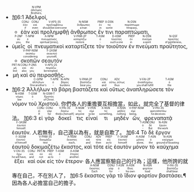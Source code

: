 - <rt>加6:1</rt> <RUBY><ruby><ruby>Ἀδελφοί‚<rt>Brothers‚</rt></ruby><rt>ἀδελφός</rt></ruby><rt>N-VPM</rt></RUBY> 
	- <RUBY><ruby><ruby>ἐὰν<rt>if</rt></ruby><rt>ἐάν</rt></ruby><rt>CONJ</rt></RUBY> <RUBY><ruby><ruby>καὶ<rt>even</rt></ruby><rt>καί</rt></ruby><rt>CONJ</rt></RUBY> <RUBY><ruby><ruby>προλημφθῇ<rt>should be overcome</rt></ruby><rt>προλαμβάνω</rt></ruby><rt>V-APS-3S</rt></RUBY> <RUBY><ruby><ruby>ἄνθρωπος<rt>a man</rt></ruby><rt>ἄνθρωπος</rt></ruby><rt>N-NSM</rt></RUBY> <RUBY><ruby><ruby>ἔν<rt>in</rt></ruby><rt>ἐν</rt></ruby><rt>PREP</rt></RUBY> <RUBY><ruby><ruby>τινι<rt>some</rt></ruby><rt>τις</rt></ruby><rt>X-DSN</rt></RUBY> <RUBY><ruby><ruby>παραπτώματι‚<rt>trespass‚</rt></ruby><rt>παράπτωμα</rt></ruby><rt>N-DSN</rt></RUBY> 
- <RUBY><ruby><ruby>ὑμεῖς<rt>you‚</rt></ruby><rt>σύ</rt></ruby><rt>P-2NP</rt></RUBY> <RUBY><ruby><ruby>οἱ<rt>the</rt></ruby><rt>ὁ</rt></ruby><rt>T-NPM</rt></RUBY> <RUBY><ruby><ruby>πνευματικοὶ<rt>spiritual [ones]‚</rt></ruby><rt>πνευματικός</rt></ruby><rt>A-NPM</rt></RUBY> <RUBY><ruby><ruby>καταρτίζετε<rt>restore</rt></ruby><rt>καταρτίζω</rt></ruby><rt>V-PAM-2P</rt></RUBY> <RUBY><ruby><ruby>τὸν<rt>‑</rt></ruby><rt>ὁ</rt></ruby><rt>T-ASM</rt></RUBY> <RUBY><ruby><ruby>τοιοῦτον<rt>such a one</rt></ruby><rt>τοιοῦτος</rt></ruby><rt>D-ASM</rt></RUBY> <RUBY><ruby><ruby>ἐν<rt>in</rt></ruby><rt>ἐν</rt></ruby><rt>PREP</rt></RUBY> <RUBY><ruby><ruby>πνεύματι<rt>a spirit</rt></ruby><rt>πνεῦμα</rt></ruby><rt>N-DSN</rt></RUBY> <RUBY><ruby><ruby>πραΰτητος‚<rt>of gentleness‚</rt></ruby><rt>πραΰτης</rt></ruby><rt>N-GSF</rt></RUBY> 
	- <RUBY><ruby><ruby>σκοπῶν<rt>considering</rt></ruby><rt>σκοπέω</rt></ruby><rt>V-PAP-NSM</rt></RUBY> <RUBY><ruby><ruby>σεαυτόν<rt>yourself‚</rt></ruby><rt>σεαυτοῦ</rt></ruby><rt>F-2ASM</rt></RUBY> 
- <RUBY><ruby><ruby>μὴ<rt>lest</rt></ruby><rt>μή</rt></ruby><rt>PRT-N</rt></RUBY> <RUBY><ruby><ruby>καὶ<rt>also</rt></ruby><rt>καί</rt></ruby><rt>CONJ</rt></RUBY> <RUBY><ruby><ruby>σὺ<rt>you</rt></ruby><rt>σύ</rt></ruby><rt>P-2NS</rt></RUBY> <RUBY><ruby><ruby>πειρασθῇς.<rt>be tempted.</rt></ruby><rt>πειράζω</rt></ruby><rt>V-APS-2S</rt></RUBY> 
- <rt>加6:2</rt> <RUBY><ruby><ruby>Ἀλλήλων<rt>One another’s</rt></ruby><rt>ἀλλήλων</rt></ruby><rt>C-GPM</rt></RUBY> <RUBY><ruby><ruby>τὰ<rt>‑</rt></ruby><rt>ὁ</rt></ruby><rt>T-APN</rt></RUBY> <RUBY><ruby><ruby>βάρη<rt>burdens</rt></ruby><rt>βάρος</rt></ruby><rt>N-APN</rt></RUBY> <RUBY><ruby><ruby>βαστάζετε<rt>bear you‚</rt></ruby><rt>βαστάζω</rt></ruby><rt>V-PAM-2P</rt></RUBY> <RUBY><ruby><ruby>καὶ<rt>and</rt></ruby><rt>καί</rt></ruby><rt>CONJ</rt></RUBY> <RUBY><ruby><ruby>οὕτως<rt>thus</rt></ruby><rt>οὕτω, οὕτως</rt></ruby><rt>ADV</rt></RUBY> <RUBY><ruby><ruby>ἀναπληρώσετε<rt>you shall fulfill</rt></ruby><rt>ἀναπληρόω</rt></ruby><rt>V-FAI-2P</rt></RUBY> <RUBY><ruby><ruby>τὸν<rt>the</rt></ruby><rt>ὁ</rt></ruby><rt>T-ASM</rt></RUBY> <RUBY><ruby><ruby>νόμον<rt>law</rt></ruby><rt>νόμος</rt></ruby><rt>N-ASM</rt></RUBY> <RUBY><ruby><ruby>τοῦ<rt>‑</rt></ruby><rt>ὁ</rt></ruby><rt>T-GSM</rt></RUBY> <RUBY><ruby><ruby>Χριστοῦ.<rt>of Christ.</rt></ruby><rt>Χριστός</rt></ruby><rt>N-GSM-T</rt></RUBY> <rt>你們各人的重擔要互相擔當，如此，就完全了基督的律法。</rt> <rt>加6:3</rt> <RUBY><ruby><ruby>εἰ<rt>If</rt></ruby><rt>εἰ</rt></ruby><rt>CONJ</rt></RUBY> <RUBY><ruby><ruby>γὰρ<rt>for</rt></ruby><rt>γάρ</rt></ruby><rt>CONJ</rt></RUBY> <RUBY><ruby><ruby>δοκεῖ<rt>thinks [himself]</rt></ruby><rt>δοκέω</rt></ruby><rt>V-PAI-3S</rt></RUBY> <RUBY><ruby><ruby>τις<rt>anyone</rt></ruby><rt>τις</rt></ruby><rt>X-NSM</rt></RUBY> <RUBY><ruby><ruby>εἶναί<rt>to be</rt></ruby><rt>εἰμί</rt></ruby><rt>V-PAN</rt></RUBY> <RUBY><ruby><ruby>τι<rt>something‚</rt></ruby><rt>τις</rt></ruby><rt>X-NSN</rt></RUBY> <RUBY><ruby><ruby>μηδὲν<rt>nothing</rt></ruby><rt>μηδείς</rt></ruby><rt>A-NSN</rt></RUBY> <RUBY><ruby><ruby>ὤν‚<rt>being‚</rt></ruby><rt>εἰμί</rt></ruby><rt>V-PAP-NSM</rt></RUBY> <RUBY><ruby><ruby>φρεναπατᾷ<rt>he deceives</rt></ruby><rt>φρεναπατάω</rt></ruby><rt>V-PAI-3S</rt></RUBY> <RUBY><ruby><ruby>ἑαυτόν.<rt>himself.</rt></ruby><rt>ἑαυτοῦ</rt></ruby><rt>F-3ASM</rt></RUBY> <rt>人若無有，自己還以為有，就是自欺了。</rt> <rt>加6:4</rt> <RUBY><ruby><ruby>Τὸ<rt>‑</rt></ruby><rt>ὁ</rt></ruby><rt>T-ASN</rt></RUBY> <RUBY><ruby><ruby>δὲ<rt>But</rt></ruby><rt>δέ</rt></ruby><rt>CONJ</rt></RUBY> <RUBY><ruby><ruby>ἔργον<rt>the work</rt></ruby><rt>ἔργον</rt></ruby><rt>N-ASN</rt></RUBY> <RUBY><ruby><ruby>ἑαυτοῦ<rt>of himself</rt></ruby><rt>ἑαυτοῦ</rt></ruby><rt>F-3GSM</rt></RUBY> <RUBY><ruby><ruby>δοκιμαζέτω<rt>test</rt></ruby><rt>δοκιμάζω</rt></ruby><rt>V-PAM-3S</rt></RUBY> <RUBY><ruby><ruby>ἕκαστος‚<rt>each‚</rt></ruby><rt>ἕκαστος</rt></ruby><rt>A-NSM</rt></RUBY> <RUBY><ruby><ruby>καὶ<rt>and</rt></ruby><rt>καί</rt></ruby><rt>CONJ</rt></RUBY> <RUBY><ruby><ruby>τότε<rt>then</rt></ruby><rt>τότε</rt></ruby><rt>ADV</rt></RUBY> <RUBY><ruby><ruby>εἰς<rt>as to</rt></ruby><rt>εἰς</rt></ruby><rt>PREP</rt></RUBY> <RUBY><ruby><ruby>ἑαυτὸν<rt>himself</rt></ruby><rt>ἑαυτοῦ</rt></ruby><rt>F-3ASM</rt></RUBY> <RUBY><ruby><ruby>μόνον<rt>alone‚</rt></ruby><rt>μόνος</rt></ruby><rt>A-ASM</rt></RUBY> <RUBY><ruby><ruby>τὸ<rt>the</rt></ruby><rt>ὁ</rt></ruby><rt>T-ASN</rt></RUBY> <RUBY><ruby><ruby>καύχημα<rt>ground of boasting</rt></ruby><rt>καύχημα</rt></ruby><rt>N-ASN</rt></RUBY> <RUBY><ruby><ruby>ἕξει<rt>he will have‚</rt></ruby><rt>ἔχω</rt></ruby><rt>V-FAI-3S</rt></RUBY> <RUBY><ruby><ruby>καὶ<rt>and</rt></ruby><rt>καί</rt></ruby><rt>CONJ</rt></RUBY> <RUBY><ruby><ruby>οὐκ<rt>not</rt></ruby><rt>οὐ</rt></ruby><rt>PRT-N</rt></RUBY> <RUBY><ruby><ruby>εἰς<rt>as to</rt></ruby><rt>εἰς</rt></ruby><rt>PREP</rt></RUBY> <RUBY><ruby><ruby>τὸν<rt>‑</rt></ruby><rt>ὁ</rt></ruby><rt>T-ASM</rt></RUBY> <RUBY><ruby><ruby>ἕτερον·<rt>another.</rt></ruby><rt>ἕτερος</rt></ruby><rt>A-ASM</rt></RUBY> <rt>各人應當察驗自己的行為；這樣，他所誇的就專在自己，不在別人了，</rt> <rt>加6:5</rt> <RUBY><ruby><ruby>ἕκαστος<rt>Each</rt></ruby><rt>ἕκαστος</rt></ruby><rt>A-NSM</rt></RUBY> <RUBY><ruby><ruby>γὰρ<rt>for</rt></ruby><rt>γάρ</rt></ruby><rt>CONJ</rt></RUBY> <RUBY><ruby><ruby>τὸ<rt>‑</rt></ruby><rt>ὁ</rt></ruby><rt>T-ASN</rt></RUBY> <RUBY><ruby><ruby>ἴδιον<rt>his own</rt></ruby><rt>ἴδιος</rt></ruby><rt>A-ASN</rt></RUBY> <RUBY><ruby><ruby>φορτίον<rt>load</rt></ruby><rt>φορτίον</rt></ruby><rt>N-ASN</rt></RUBY> <RUBY><ruby><ruby>βαστάσει.¶<rt>shall bear.</rt></ruby><rt>βαστάζω</rt></ruby><rt>V-FAI-3S</rt></RUBY> <rt>因為各人必擔當自己的擔子。</rt>